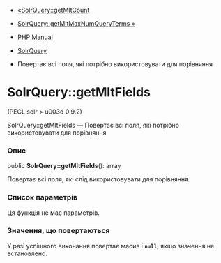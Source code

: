 - [«SolrQuery::getMltCount](solrquery.getmltcount.md)
- [SolrQuery::getMltMaxNumQueryTerms
»](solrquery.getmltmaxnumqueryterms.md)

- [PHP Manual](index.md)
- [SolrQuery](class.solrquery.md)
- Повертає всі поля, які потрібно використовувати для порівняння

# SolrQuery::getMltFields

(PECL solr \> u003d 0.9.2)

SolrQuery::getMltFields — Повертає всі поля, які потрібно
використовувати для порівняння

### Опис

public **SolrQuery::getMltFields**(): array

Повертає всі поля, які слід використовувати для порівняння.

### Список параметрів

Ця функція не має параметрів.

### Значення, що повертаються

У разі успішного виконання повертає масив і **`null`**, якщо
значення не встановлено.
